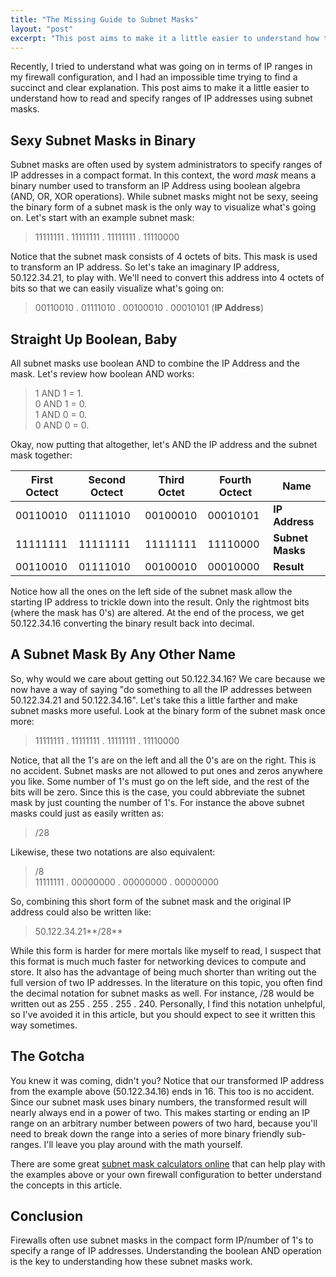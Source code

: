```yaml
---
title: "The Missing Guide to Subnet Masks"
layout: "post"
excerpt: "This post aims to make it a little easier to understand how to read and specify ranges of IP addresses using subnet masks."
---
```

Recently, I tried to understand what was going on in terms of IP ranges in my firewall configuration, and I had an impossible time trying to find a succinct and clear explanation. This post aims to make it a little easier to understand how to read and specify ranges of IP addresses using subnet masks. 

Sexy Subnet Masks in Binary
-------------------------------------------

Subnet masks are often used by system administrators to specify ranges of IP addresses in a compact format. In this context, the word _mask_ means a binary number used to transform an IP Address using boolean algebra (AND, OR, XOR operations). While subnet masks might not be sexy, seeing the binary form of a subnet mask is the only way to visualize what's going on. Let's start with an example subnet mask:

> 11111111 . 11111111 . 11111111 . 11110000

Notice that the subnet mask consists of 4 octets of bits. This mask is used to transform an IP address. So let's take an imaginary IP address, 50.122.34.21, to play with. We'll need to convert this address into 4 octets of bits so that we can easily visualize what's going on:

> 00110010 . 01111010 . 00100010 . 00010101 (**IP Address**)

Straight Up Boolean, Baby
--------------------------------------

All subnet masks use boolean AND to combine the IP Address and the mask. Let's review how boolean AND works:

> 1 AND 1 = 1.<br>
> 0 AND 1 = 0.<br>
> 1 AND 0 = 0.<br>
> 0 AND 0 = 0.<br>

Okay, now putting that altogether, let's AND the IP address and the subnet mask together:

<div class="scroll">
  <table>
    <thead>
      <tr>
        <th>First Octect</th>
        <th>Second Octect</th>
        <th>Third Octet</th>
        <th>Fourth Octect</th>
        <th>Name</th>
      </tr>
    </thead>
    <tbody>
      <tr>
        <td>00110010</td>   
        <td>01111010</td>   
        <td>00100010</td>  
        <td>00010101</td>
        <td><strong>IP Address</strong></td>
      </tr>
      <tr>
        <td>11111111</td>   
        <td>11111111</td>   
        <td>11111111</td>  
        <td>11110000</td>
        <td><strong>Subnet Masks</strong></td>
      </tr>
      <tr>
        <td>00110010</td>   
        <td>01111010</td>   
        <td>00100010</td>  
        <td>00010000</td>
        <td><strong>Result</strong></td>
      </tr>
    </tbody>
  </table>
</div>

Notice how all the ones on the left side of the subnet mask allow the starting IP address to trickle down into the result. Only the rightmost bits (where the mask has 0's) are altered. At the end of the process, we get 50.122.34.16 converting the binary result back into decimal.

A Subnet Mask By Any Other Name
-----------------------------------------------------

So, why would we care about getting out 50.122.34.16? We care because we now have a way of saying "do something to all the IP addresses between 50.122.34.21 and 50.122.34.16". Let's take this a little farther and make subnet masks more useful. Look at the binary form of the subnet mask once more:

> 11111111 . 11111111 . 11111111 . 11110000

Notice, that all the 1's are on the left and all the 0's are on the right. This is no accident. Subnet masks are not allowed to put ones and zeros anywhere you like. Some number of 1's must go on the left side, and the rest of the bits will be zero. Since this is the case, you could abbreviate the subnet mask by just counting the number of 1's. For instance the above subnet masks could just as easily written as:

> /28

Likewise, these two notations are also equivalent:

> /8<br>
> 11111111 . 00000000 . 00000000 . 00000000

So, combining this short form of the subnet mask and the original IP address could also be written like:

> 50.122.34.21**/28**

While this form is harder for mere mortals like myself to read, I suspect that this format is much much faster for networking devices to compute and store. It also has the advantage of being much shorter than writing out the full version of two IP addresses. In the literature on this topic, you often find the decimal notation for subnet masks as well. For instance, /28 would be written out as 255 . 255 . 255 . 240. Personally, I find this notation unhelpful, so I've avoided it in this article, but you should expect to see it written this way sometimes.

The Gotcha
------------------

You knew it was coming, didn't you? Notice that our transformed IP address from the example above (50.122.34.16) ends in 16. This too is no accident. Since our subnet mask uses binary numbers, the transformed result will nearly always end in a power of two. This makes starting or ending an IP range on an arbitrary number between powers of two hard, because you'll need to break down the range into a series of more binary friendly sub-ranges. I'll leave you play around with the math yourself.

There are some great [subnet mask calculators online](http://www.subnetmask.info/) that can help play with the examples above or your own firewall configuration to better understand the concepts in this article. 

Conclusion
----------------

Firewalls often use subnet masks in the compact form IP/number of 1's to specify a range of IP addresses. Understanding the boolean AND operation is the key to understanding how these subnet masks work.
